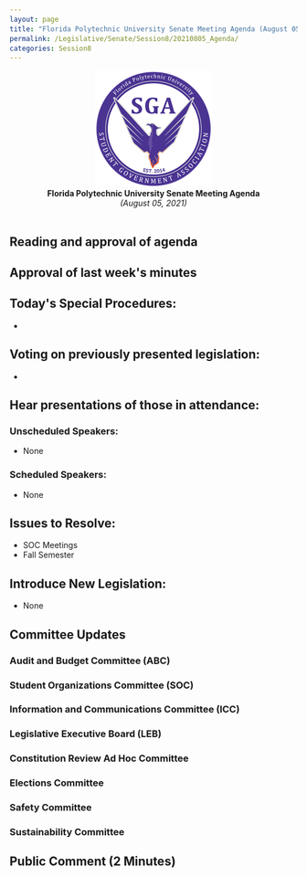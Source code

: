 ```yaml
---
layout: page
title: "Florida Polytechnic University Senate Meeting Agenda (August 05, 2021)"
permalink: /Legislative/Senate/Session8/20210805_Agenda/
categories: Session8
---
```


<div style="text-align: center"><img src="/assets/SGASeal.png" /></div>

<center><b>Florida Polytechnic University Senate Meeting Agenda</b></center>
<center><em>(August 05, 2021)</em></center>
<br>

## Reading and approval of agenda

## Approval of last week's minutes

## Today's Special Procedures:
- 

## Voting on previously presented legislation:
- 

## Hear presentations of those in attendance:

### Unscheduled Speakers:
- None

### Scheduled Speakers:
- None

## Issues to Resolve:
- SOC Meetings
- Fall Semester

## Introduce New Legislation:
- None

## Committee Updates

### Audit and Budget Committee (ABC)
### Student Organizations Committee (SOC)
### Information and Communications Committee (ICC)
### Legislative Executive Board (LEB)
### Constitution Review Ad Hoc Committee 
### Elections Committee
### Safety Committee
### Sustainability Committee

## Public Comment (2 Minutes)